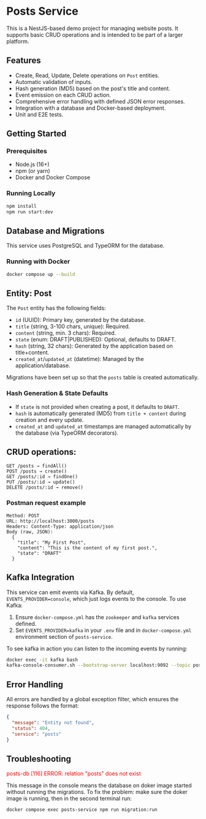 # Posts Service

This is a NestJS-based demo project for managing website posts. It supports basic CRUD operations and is intended to be part of a larger platform.

## Features
- Create, Read, Update, Delete operations on `Post` entities.
- Automatic validation of inputs.
- Hash generation (MD5) based on the post's title and content.
- Event emission on each CRUD action.
- Comprehensive error handling with defined JSON error responses.
- Integration with a database and Docker-based deployment.
- Unit and E2E tests.

## Getting Started

### Prerequisites
- Node.js (16+)
- npm (or yarn)
- Docker and Docker Compose

### Running Locally
```bash
npm install
npm run start:dev
```

## Database and Migrations

This service uses PostgreSQL and TypeORM for the database.

### Running with Docker
```bash
docker compose up --build
```

## Entity: Post

The `Post` entity has the following fields:
- `id` (UUID): Primary key, generated by the database.
- `title` (string, 3-100 chars, unique): Required.
- `content` (string, min. 3 chars): Required.
- `state` (enum: DRAFT|PUBLISHED): Optional, defaults to DRAFT.
- `hash` (string, 32 chars): Generated by the application based on title+content.
- `created_at`/`updated_at` (datetime): Managed by the application/database.

Migrations have been set up so that the `posts` table is created automatically.

### Hash Generation & State Defaults
- If `state` is not provided when creating a post, it defaults to `DRAFT`.
- `hash` is automatically generated (MD5) from `title + content` during creation and every update.
- `created_at` and `updated_at` timestamps are managed automatically by the database (via TypeORM decorators).

## CRUD operations:

    GET /posts → findAll()
    POST /posts → create()
    GET /posts/:id → findOne()
    PUT /posts/:id → update()
    DELETE /posts/:id → remove()

### Postman request example
    Method: POST
    URL: http://localhost:3000/posts
    Headers: Content-Type: application/json
    Body (raw, JSON):
      {
        "title": "My First Post",
        "content": "This is the content of my first post.",
        "state": "DRAFT"
      }


## Kafka Integration

This service can emit events via Kafka. By default, `EVENTS_PROVIDER=console`, which just logs events to the console. To use Kafka:

1. Ensure `docker-compose.yml` has the `zookeeper` and `kafka` services defined.
2. Set `EVENTS_PROVIDER=kafka` in your `.env` file and in `docker-compose.yml` environment section of `posts-service`.

To see kafka in action you can listen to the incoming events by running:
```bash
docker exec -it kafka bash
kafka-console-consumer.sh --bootstrap-server localhost:9092 --topic posts_events --from-beginning
```
   
## Error Handling

All errors are handled by a global exception filter, which ensures the response follows the format:
```json
{
  "message": "Entity not found",
  "status": 404,
  "service": "posts"
}
```

## Troubleshooting
<span style="color:red"> posts-db [116] ERROR:  relation "posts" does not exist </span>

   This message in the console means the database on doker image started without running the migrations. To fix the problem: make sure the doker image is running, then in the second terminal run:
```
docker compose exec posts-service npm run migration:run
```

